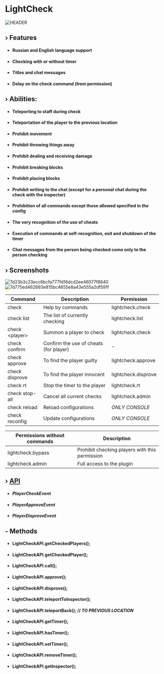 # LightCheck
![HEADER](https://github.com/kainlighty/LightCheck/assets/111251772/0c09dea4-88c0-45e7-99ae-db4b472b6f33)

## › Features
- #### Russian and English language support
- #### Checking with or without timer
- #### Titles and chat messages
- #### Delay on the check command (from permission)

## › Abilities:
- #### Teleporting to staff during check
- #### Teleportation of the player to the previous location
- #### Prohibit movement
- #### Prohibit throwing things away
- #### Prohibit dealing and receiving damage
- #### Prohibit breaking blocks
- #### Prohibit placing blocks
- #### Prohibit writing to the chat (except for a personal chat during the check with the inspector)
- #### Prohibition of all commands except those allowed specified in the config
- #### The very recognition of the use of cheats
- #### Execution of commands at self-recognition, exit and shutdown of the timer
- #### Chat messages from the person being checked come only to the person checking

## › Screenshots
![7d23b3c23ecc6bcfa777fd16dcd2ee46077f8640](https://github.com/kainlighty/LightCheck/assets/111251772/cce24929-3756-4af9-81e4-bfe02065bc60)
![7d775ed462693e815bc4655e8a43e555a2df591f](https://github.com/kainlighty/LightCheck/assets/111251772/09fb152a-2c6c-4039-9825-7b6052e40863)


| Command         | Description                            | Permission          |
|-----------------|----------------------------------------|---------------------|
| check           | Help by commands                       | lightcheck.check    |
| check list      | The list of currently checking         | lightcheck.list     |
| check \<player> | Summon a player to check               | lightcheck.check    |
| check confirm   | Confirm the use of cheats (for player) | -                   |
| check approve   | To find the player guilty              | lightcheck.approve  |
| check disprove  | To find the player innocent            | lightcheck.disprove |
| check rt        | Stop the timer to the player           | lightcheck.rt       |
| check stop-all  | Cancel all current checks              | lightcheck.admin    |
| check reload    | Reload configurations                  | *ONLY CONSOLE*      |
| check reconfig  | Update configurations                  | *ONLY CONSOLE*      |


| Permissions without commands | Description                                    |
|------------------------------|------------------------------------------------|
| lightcheck.bypass            | Prohibit checking players with this permission |
| lightcheck.admin             | Full access to the plugin                      |

## › [API](https://github.com/kainlighty/LightVanish/tree/main/src/main/java/ru/kainlight/lightcheck/API)

- #### _PlayerCheckEvent_
- #### _PlayerApproveEvent_
- #### _PlayerDisproveEvent_

## - Methods
- #### LightCheckAPI.getCheckedPlayers();
- #### LightCheckAPI.getCheckedPlayer();
- #### LightCheckAPI.call();
- #### LightCheckAPI.approve();
- #### LightCheckAPI.disprove();
- #### LightCheckAPI.teleportToInspector();
- #### LightCheckAPI.teleportBack(); // *TO PREVIOUS LOCATION*
- #### LightCheckAPI.getTimer();
- #### LightCheckAPI.hasTimer();
- #### LightCheckAPI.setTimer();
- #### LightCheckAPI.removeTimer();
- #### LightCheckAPI.getInspector();
